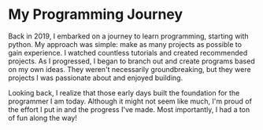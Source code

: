 # My Programming Journey
Back in 2019, I embarked on a journey to learn programming, starting with python. My approach was simple: make as many projects as possible to gain experience. I watched countless tutorials and created recommended projects. As I progressed, I began to branch out and create programs based on my own ideas. They weren't necessarily groundbreaking, but they were projects I was passionate about and enjoyed building.

Looking back, I realize that those early days built the foundation for the programmer I am today. Although it might not seem like much, I'm proud of the effort I put in and the progress I've made. Most importantly, I had a ton of fun along the way!

